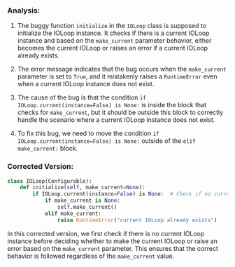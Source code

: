 ### Analysis:
1. The buggy function `initialize` in the `IOLoop` class is supposed to initialize the IOLoop instance. It checks if there is a current IOLoop instance and based on the `make_current` parameter behavior, either becomes the current IOLoop or raises an error if a current IOLoop already exists.
   
2. The error message indicates that the bug occurs when the `make_current` parameter is set to `True`, and it mistakenly raises a `RuntimeError` even when a current IOLoop instance does not exist.

3. The cause of the bug is that the condition `if IOLoop.current(instance=False) is None:` is inside the block that checks for `make_current`, but it should be outside this block to correctly handle the scenario where a current IOLoop instance does not exist.

4. To fix this bug, we need to move the condition `if IOLoop.current(instance=False) is None:` outside of the `elif make_current:` block.

### Corrected Version:
```python
class IOLoop(Configurable):
    def initialize(self, make_current=None):
        if IOLoop.current(instance=False) is None:  # Check if no current IOLoop instance exists
            if make_current is None:
                self.make_current()
            elif make_current:
                raise RuntimeError("current IOLoop already exists")
```

In this corrected version, we first check if there is no current IOLoop instance before deciding whether to make the current IOLoop or raise an error based on the `make_current` parameter. This ensures that the correct behavior is followed regardless of the `make_current` value.